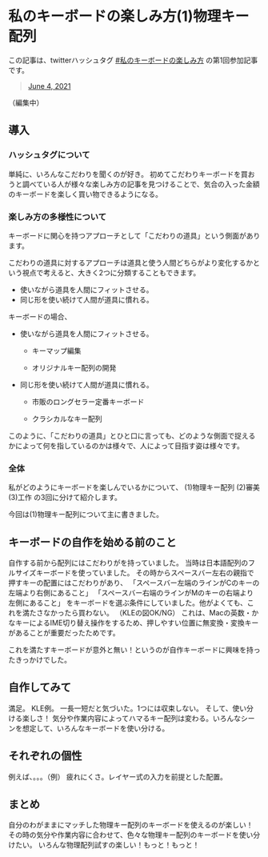 # 私のキーボードの楽しみ方(1)物理キー配列

この記事は、twitterハッシュタグ [#私のキーボードの楽しみ方](https://twitter.com/hashtag/%E7%A7%81%E3%81%AE%E3%82%AD%E3%83%BC%E3%83%9C%E3%83%BC%E3%83%89%E3%81%AE%E6%A5%BD%E3%81%97%E3%81%BF%E6%96%B9?src=hashtag_click) の第1回参加記事です。

<blockquote class="twitter-tweet"><a href="https://twitter.com/otahinosame/status/1617921676674727942">June 4, 2021</a></blockquote> <script async src="https://platform.twitter.com/widgets.js" charset="utf-8"></script>

（編集中）

## 導入

### ハッシュタグについて

単純に、いろんなこだわりを聞くのが好き。
初めてこだわりキーボードを買おうと調べている人が様々な楽しみ方の記事を見つけることで、気合の入った金額のキーボードを楽しく買い物できるようになる。

### 楽しみ方の多様性について

キーボードに関心を持つアプローチとして「こだわりの道具」という側面があります。

こだわりの道具に対するアプローチは道具と使う人間どちらがより変化するかという視点で考えると、大きく2つに分類することもできます。

* 使いながら道具を人間にフィットさせる。
* 同じ形を使い続けて人間が道具に慣れる。

キーボードの場合、

* 使いながら道具を人間にフィットさせる。

  *  キーマップ編集

  * オリジナルキー配列の開発

* 同じ形を使い続けて人間が道具に慣れる。

  * 市販のロングセラー定番キーボード

  * クラシカルなキー配列

このように、「こだわりの道具」とひと口に言っても、どのような側面で捉えるかによって何を指しているのかは様々で、人によって目指す姿は様々です。

### 全体

私がどのようにキーボードを楽しんでいるかについて、
(1)物理キー配列
(2)審美
(3)工作
の3回に分けて紹介します。

今回は(1)物理キー配列について主に書きました。



## キーボードの自作を始める前のこと

自作する前から配列にはこだわりがを持っていました。
当時は日本語配列のフルサイズキーボードを使っていました。
その時からスペースバー左右の親指で押すキーの配置にはこだわりがあり、
「スペースバー左端のラインがCのキーの左端より右側にあること」
「スペースバー右端のラインがMのキーの右端より左側にあること」
をキーボードを選ぶ条件にしていました。他がよくても、これを満たさなかったら買わない。
（KLEの図OK/NG）
これは、Macの英数・かなキーによるIME切り替え操作をするため、押しやすい位置に無変換・変換キーがあることが重要だったためです。

これを満たすキーボードが意外と無い！というのが自作キーボードに興味を持ったきっかけでした。

## 自作してみて

満足。
KLE例。
一長一短だと気づいた。1つには収束しない。
そして、使い分ける楽しさ！ 気分や作業内容によってハマるキー配列は変わる。いろんなシーンを想定して、いろんなキーボードを使い分ける。

## それぞれの個性

例えば、。。。（例）
疲れにくさ。レイヤー式の入力を前提とした配置。

## まとめ

自分のわがままにマッチした物理キー配列のキーボードを使えるのが楽しい！
その時の気分や作業内容に合わせて、色々な物理キー配列のキーボードを使い分けたい。
いろんな物理配列試すの楽しい！もっと！もっと！
